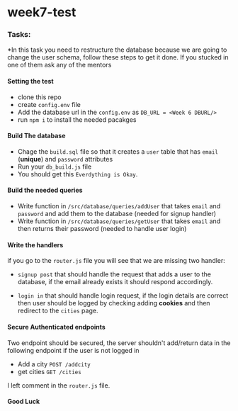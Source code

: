 # week7-test



### Tasks:



*In this task you need to restructure the database because we are going to change the user schema, follow these steps to get it done. If you stucked in one of them ask any of the mentors



#### Setting the test

- clone this repo
- create `config.env` file
- Add the database url in the `config.env` as `DB_URL = <Week 6 DBURL/>`
- run `npm i` to install the needed pacakges

#### Build The database
-  Chage the `build.sql` file so that it creates a `user` table that has  `email` (**unique**) and `password` attributes
-  Run your `db_build.js` file
- You should get this `Everdything is Okay`.


#### Build the needed queries

- Write function in `/src/database/queries/addUser` that takes `email` and `password` and add them to the database (needed for signup handler)
- Write function in `/src/database/queries/getUser` that takes `email` and then returns their password (needed to handle user login)


#### Write the handlers

if you go to the `router.js` file you will see that we are missing two handler:

-  `signup post` that should handle the request that adds a user to the database, if the email already exists it should respond accordingly.

- `login in` that should handle login request, if the login  details are correct then user should be logged by checking adding **cookies** and then redirect to the `cities` page.

#### Secure Authenticated endpoints

Two endpoint should be secured, the server shouldn't add/return data in the following endpoint if the user is not logged in

- Add a city `POST /addcity`
- get cities `GET /cities`

I left comment in the `router.js` file.


#### Good Luck
